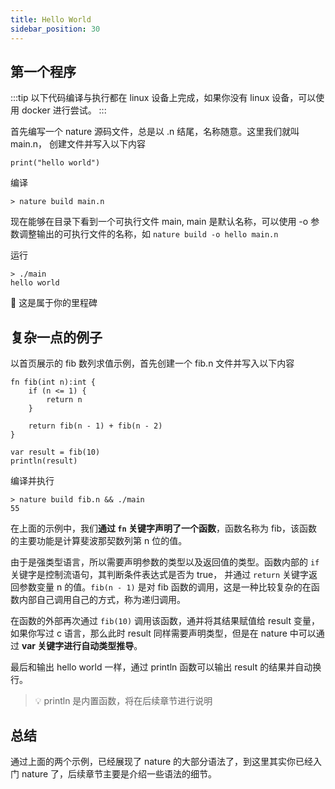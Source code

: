 ```yaml
---
title: Hello World
sidebar_position: 30
---
```


## 第一个程序

:::tip
以下代码编译与执行都在 linux 设备上完成，如果你没有 linux 设备，可以使用 docker 进行尝试。
:::

首先编写一个 nature 源码文件，总是以 .n 结尾，名称随意。这里我们就叫 main.n， 创建文件并写入以下内容

```nature title="main.n"
print("hello world")
```

编译

```shell
> nature build main.n
```

现在能够在目录下看到一个可执行文件 main, main 是默认名称，可以使用 -o 参数调整输出的可执行文件的名称，如 `nature build -o hello main.n`

运行

```shell
> ./main
hello world
```

🎉 这是属于你的里程碑

## 复杂一点的例子

以首页展示的 fib 数列求值示例，首先创建一个 fib.n 文件并写入以下内容

```nature title='fib.n'
fn fib(int n):int {
    if (n <= 1) {
        return n
    }

    return fib(n - 1) + fib(n - 2)
}

var result = fib(10)
println(result)
```

编译并执行

```shell
> nature build fib.n && ./main
55
```

在上面的示例中，我们**通过 `fn` 关键字声明了一个函数**，函数名称为 fib，该函数的主要功能是计算斐波那契数列第 n 位的值。

由于是强类型语言，所以需要声明参数的类型以及返回值的类型。函数内部的 `if` 关键字是控制流语句，其判断条件表达式是否为 true， 并通过 `return` 关键字返回参数变量 n 的值。`fib(n - 1)` 是对 fib 函数的调用，这是一种比较复杂的在函数内部自己调用自己的方式，称为递归调用。

在函数的外部再次通过 `fib(10)` 调用该函数，通并将其结果赋值给 result 变量，如果你写过 c 语言，那么此时 result 同样需要声明类型，但是在 nature 中可以通过 **var 关键字进行自动类型推导**。

最后和输出 hello world 一样，通过 println 函数可以输出 result 的结果并自动换行。

> 💡 println 是内置函数，将在后续章节进行说明

## 总结

通过上面的两个示例，已经展现了 nature 的大部分语法了，到这里其实你已经入门 nature 了，后续章节主要是介绍一些语法的细节。
